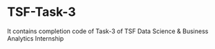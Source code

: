 # TSF-Task-3
It contains completion code of Task-3 of TSF Data Science &amp; Business Analytics Internship
